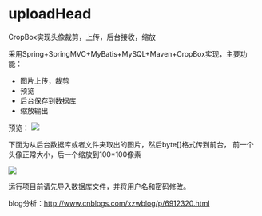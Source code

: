 # uploadHead
CropBox实现头像裁剪，上传，后台接收，缩放

采用Spring+SpringMVC+MyBatis+MySQL+Maven+CropBox实现，主要功能：
- 图片上传，裁剪
- 预览
- 后台保存到数据库
- 缩放输出

预览：
![](http://images2015.cnblogs.com/blog/1156565/201705/1156565-20170529131759180-1322268306.png)

下面为从后台数据库或者文件夹取出的图片，然后byte[]格式传到前台，
前一个头像正常大小，后一个缩放到100*100像素

![](http://images2015.cnblogs.com/blog/1156565/201705/1156565-20170529132124961-540959877.png)

运行项目前请先导入数据库文件，并将用户名和密码修改。

blog分析：http://www.cnblogs.com/xzwblog/p/6912320.html
